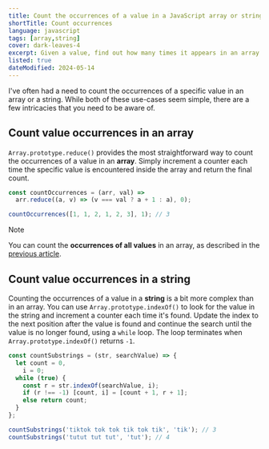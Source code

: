 ```yaml
---
title: Count the occurrences of a value in a JavaScript array or string
shortTitle: Count occurrences
language: javascript
tags: [array,string]
cover: dark-leaves-4
excerpt: Given a value, find out how many times it appears in an array or string.
listed: true
dateModified: 2024-05-14
---
```


I've often had a need to count the occurrences of a specific value in an array or a string. While both of these use-cases seem simple, there are a few intricacies that you need to be aware of.

## Count value occurrences in an array

`Array.prototype.reduce()` provides the most straightforward way to count the occurrences of a value in an **array**. Simply increment a counter each time the specific value is encountered inside the array and return the final count.

```js
const countOccurrences = (arr, val) =>
  arr.reduce((a, v) => (v === val ? a + 1 : a), 0);

countOccurrences([1, 1, 2, 1, 2, 3], 1); // 3
```

> [!NOTE]
>
> You can count the **occurrences of all values** in an array, as described in the [previous article](/js/s/count-grouped-elements).

## Count value occurrences in a string

Counting the occurrences of a value in a **string** is a bit more complex than in an array. You can use `Array.prototype.indexOf()` to look for the value in the string and increment a counter each time it's found. Update the index to the next position after the value is found and continue the search until the value is no longer found, using a `while` loop. The loop terminates when `Array.prototype.indexOf()` returns `-1`.

```js
const countSubstrings = (str, searchValue) => {
  let count = 0,
    i = 0;
  while (true) {
    const r = str.indexOf(searchValue, i);
    if (r !== -1) [count, i] = [count + 1, r + 1];
    else return count;
  }
};

countSubstrings('tiktok tok tok tik tok tik', 'tik'); // 3
countSubstrings('tutut tut tut', 'tut'); // 4
```
